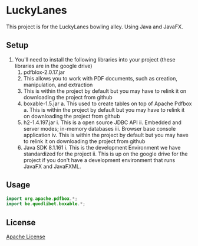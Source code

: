 # LuckyLanes
This project is for the LuckyLanes bowling alley. Using Java and JavaFX. 

## Setup
1. You'll need to install the following libraries into your project (these libraries are in the google drive)
   1. pdfblox-2.0.17.jar
     2. This allows you to work with PDF documents, such as creation, manipulation, and extraction
     2. This is within the project by default but you may have to relink it on downloading the project from github
    2. boxable-1.5.jar
        a. This used to create tables on top of Apache Pdfbox
        a. This is within the project by default but you may have to relink it on downloading the project from github
    3. h2-1.4.197.jar
        i. This is a open source JDBC API
        ii. Embedded and server modes; in-memory databases
        iii. Browser base console application
        iv. This is within the project by default but you may have to relink it on downloading the project from github
    4. Java SDK 8.1.161 
        i. This is the development Environment we have standardized for the project
        ii. This is up on the google drive for the project if you don't have a development environment that runs JavaFX and JavaFXML.
        
## Usage
 ```java
import org.apache.pdfbox.*;
import be.quodlibet.boxable.*;
```

## License
[Apache License](http://www.apache.org/licenses/)
